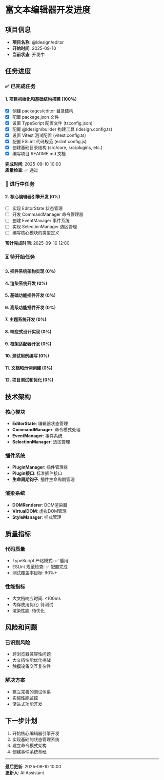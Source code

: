 # 富文本编辑器开发进度

## 项目信息
- **项目名称**: @ldesign/editor
- **开始时间**: 2025-09-10
- **当前状态**: 开发中

## 任务进度

### ✅ 已完成任务

#### 1. 项目初始化和基础结构搭建 (100%)
- [x] 创建 packages/editor 目录结构
- [x] 配置 package.json 文件
- [x] 设置 TypeScript 配置文件 (tsconfig.json)
- [x] 配置 @ldesign/builder 构建工具 (ldesign.config.ts)
- [x] 设置 Vitest 测试配置 (vitest.config.ts)
- [x] 配置 ESLint 代码规范 (eslint.config.js)
- [x] 创建基础目录结构 (src/core, src/plugins, etc.)
- [x] 编写项目 README.md 文档

**完成时间**: 2025-09-10 10:00  
**质量检查**: ✅ 通过

### 🔄 进行中任务

#### 2. 核心编辑器引擎开发 (0%)
- [ ] 实现 EditorState 状态管理
- [ ] 开发 CommandManager 命令管理器
- [ ] 创建 EventManager 事件系统
- [ ] 实现 SelectionManager 选区管理
- [ ] 编写核心模块的类型定义

**预计完成时间**: 2025-09-10 12:00

### ⏳ 待开始任务

#### 3. 插件系统架构实现 (0%)
#### 4. 渲染系统开发 (0%)
#### 5. 基础功能插件开发 (0%)
#### 6. 高级功能插件开发 (0%)
#### 7. 主题系统开发 (0%)
#### 8. 响应式设计实现 (0%)
#### 9. 框架适配器开发 (0%)
#### 10. 测试用例编写 (0%)
#### 11. 文档和示例创建 (0%)
#### 12. 项目测试和优化 (0%)

## 技术架构

### 核心模块
- **EditorState**: 编辑器状态管理
- **CommandManager**: 命令模式处理
- **EventManager**: 事件系统
- **SelectionManager**: 选区管理

### 插件系统
- **PluginManager**: 插件管理器
- **Plugin接口**: 标准插件接口
- **生命周期钩子**: 插件生命周期管理

### 渲染系统
- **DOMRenderer**: DOM渲染器
- **VirtualDOM**: 虚拟DOM管理
- **StyleManager**: 样式管理

## 质量指标

### 代码质量
- TypeScript 严格模式: ✅ 启用
- ESLint 规范检查: ✅ 配置完成
- 测试覆盖率目标: 90%+

### 性能指标
- 大文档响应时间: <100ms
- 内存使用优化: 待测试
- 渲染性能: 待优化

## 风险和问题

### 已识别风险
- 跨浏览器兼容性问题
- 大文档性能优化挑战
- 触摸设备交互复杂性

### 解决方案
- 建立完善的测试体系
- 实施性能监控
- 渐进式功能开发

## 下一步计划

1. 开始核心编辑器引擎开发
2. 实现基础的状态管理系统
3. 建立命令模式架构
4. 创建事件系统基础

---
**最后更新**: 2025-09-10 10:00  
**更新人**: AI Assistant
